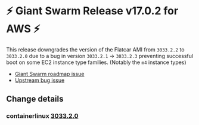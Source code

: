 # :zap: Giant Swarm Release v17.0.2 for AWS :zap:

This release downgrades the version of the Flatcar AMI from `3033.2.2` to `3033.2.0` due to a bug in version `3033.2.1` -> `3033.2.3` preventing successful boot on some EC2 instance type families. (Notably the `m4` instance types)

* [Giant Swarm roadmap issue](https://github.com/giantswarm/roadmap/issues/891)
* [Upstream bug issue](https://github.com/flatcar-linux/Flatcar/issues/665)

## Change details

### containerlinux [3033.2.0](https://www.flatcar-linux.org/releases/#release-3033.2.0)

